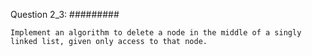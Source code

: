 Question 2_3:
#########
````
Implement an algorithm to delete a node in the middle of a singly linked list, given only access to that node.
`````
